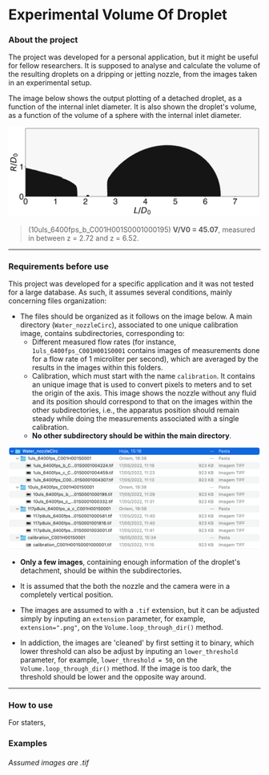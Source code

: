 # Experimental Volume Of Droplet

### About the project

The project was developed for a personal application, but it might be useful for fellow researchers. It is supposed to analyse and calculate the volume of the resulting droplets on a dripping or jetting nozzle, from the images taken in an experimental setup. 

The image below shows the output plotting of a detached droplet, as a function of the internal inlet diameter. It is also shown the droplet's volume, as a function of the volume of a sphere with the internal inlet diameter.

![image](https://github.com/duarterocha17/Experimental_Volume_Of_Droplet/blob/main/water/Water_nozzleCirc/results/10uls_6400fps_b_C001H001S0001000195.png?raw=true)

>(10uls_6400fps_b_C001H001S0001000195) **V/V0 = 45.07**, measured in between z = 2.72 and z = 6.52.

---

### Requirements before use

This project was developed for a specific application and it was not tested for a large database. As such, it assumes several conditions, mainly concerning files organization:

* The files should be organized as it follows on the image below. A main directory (`Water_nozzleCirc`), associated to one unique calibration image, contains subdirectories, corresponding to:
    * Different measured flow rates (for instance, `1uls_6400fps_C001H001S0001` contains images of measurements done for a flow rate of 1 microliter per second), which are averaged by the results in the images within this folders. 
    * Calibration, which must start with the name `calibration`. It contains an unique image that is used to convert pixels to meters and to set the origin of the axis. This image shows the nozzle without any fluid and its position should correspond to that on the images within the other subdirectories, i.e., the apparatus position should remain steady while doing the measurements associated with a single calibration.
    * **No other subdirectory should be within the main directory**.

![image](https://github.com/duarterocha17/Experimental_Volume_Of_Droplet/blob/main/readme_image/files_organization.png?raw=true)

* **Only a few images**, containing enough information of the droplet's detachment, should be within the subdirectories.

* It is assumed that the both the nozzle and the camera were in a completely vertical position. 

* The images are assumed to with a `.tif` extension, but it can be adjusted simply by inputing an `extension` parameter, for example, `extension=".png"`, on the `Volume.loop_through_dir()` method. 

* In addiction, the images are 'cleaned' by first setting it to binary, which lower threshold can also be adjust by inputing an `lower_threshold` parameter, for example, `lower_threshold = 50`, on the `Volume.loop_through_dir()` method. If the image is too dark, the threshold should be lower and the opposite way around. 

---

### How to use

For staters, 

### Examples


###### Assumed images are .tif 
